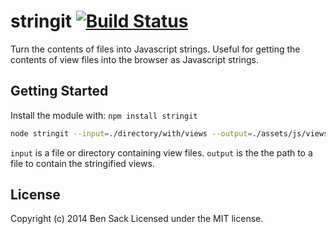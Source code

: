 # stringit [![Build Status](https://secure.travis-ci.org/sackio/stringit.png?branch=master)](http://travis-ci.org/sackio/stringit)

Turn the contents of files into Javascript strings. Useful for getting the contents of view files into the browser as Javascript strings.

## Getting Started
Install the module with: `npm install stringit`

```bash
node stringit --input=./directory/with/views --output=./assets/js/views.js
```

`input` is a file or directory containing view files. `output` is the the path to a file to contain the stringified views.

## License
Copyright (c) 2014 Ben Sack
Licensed under the MIT license.
